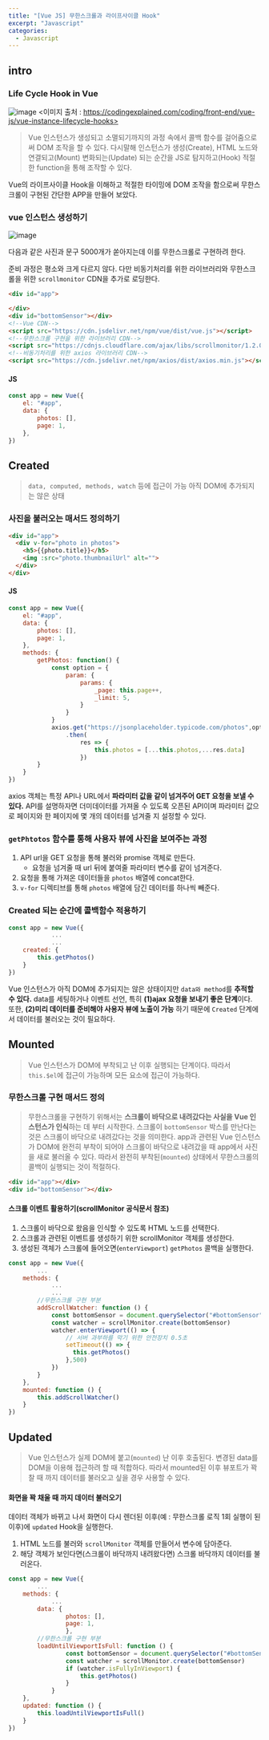 ```yaml
---
title: "[Vue JS] 무한스크롤과 라이프사이클 Hook"
excerpt: "Javascript"
categories:
  - Javascript
---
```


## intro

### Life Cycle Hook in Vue
![image](https://user-images.githubusercontent.com/53211781/82904340-4a182680-9f9d-11ea-8b91-22043d0bd02e.png)
<이미지 출처 : https://codingexplained.com/coding/front-end/vue-js/vue-instance-lifecycle-hooks>

> Vue 인스턴스가 생성되고 소멸되기까지의 과정 속에서 콜백 함수를 걸어줌으로써 DOM 조작을 할 수 있다.
> 다시말해 인스턴스가 생성(Create), HTML 노드와 연결되고(Mount) 변화되는(Update) 되는 순간을 JS로 탐지하고(Hook)
> 적절한 function을 통해 조작할 수 있다. 

Vue의 라이프사이클 Hook을 이해하고 적절한 타이밍에 DOM 조작을 함으로써 무한스크롤이 구현된 간단한 APP을 만들어 보았다. 

### vue 인스턴스 생성하기
![image](https://user-images.githubusercontent.com/53211781/82914027-fcee8180-9fa9-11ea-9df1-cb718d463fe6.png)

다음과 같은 사진과 문구 5000개가 쏟아지는데 이를 무한스크롤로 구현하려 한다. 

준비 과정은 평소와 크게 다르지 않다. 다만 비동기처리를 위한 라이브러리와 무한스크롤을 위한 `scrollmonitor` CDN을 추가로 로딩한다.
```html
<div id="app">

</div>
<div id="bottomSensor"></div>
<!--Vue CDN-->
<script src="https://cdn.jsdelivr.net/npm/vue/dist/vue.js"></script>
<!--무한스크롤 구현을 위한 라이브러리 CDN-->
<script src="https://cdnjs.cloudflare.com/ajax/libs/scrollmonitor/1.2.0/scrollMonitor.js" integrity="sha256-BseZlDlA+yL4qu+Voi82iFa5aaifralQEXIjOjaXgeo=" crossorigin="anonymous"></script>
<!--비동기처리를 위한 axios 라이브러리 CDN-->
<script src="https://cdn.jsdelivr.net/npm/axios/dist/axios.min.js"></script>
```
#### JS
```javascript
const app = new Vue({
    el: "#app",
    data: {
        photos: [],
        page: 1,    
    },
})
```
 
## Created
> `data, computed, methods, watch` 등에 접근이 가능
> 아직 DOM에 추가되지는 않은 상태

### 사진을 불러오는 매서드 정의하기
```html
<div id="app">
  <div v-for="photo in photos">
    <h5>{{photo.title}}</h5>
    <img :src="photo.thumbnailUrl" alt="">
  </div>
</div>
```
#### JS
```javascript
const app = new Vue({
    el: "#app",
    data: {
        photos: [],
        page: 1,    
    },
    methods: {
        getPhotos: function() {
            const option = {
                param: {
                    params: {
                        _page: this.page++,
                        _limit: 5,
                    }
                }
            }
            axios.get("https://jsonplaceholder.typicode.com/photos",options)
                .then(
                    res => {
                        this.photos = [...this.photos,...res.data]
                    })   
        }
    }
})
```
axios 객체는 특정 API나 URL에서 **파라미터 값을 같이 넘겨주어 GET 요청을 보낼 수 있다.** 
API를 설명하자면 더미데이터를 가져올 수 있도록 오픈된 API이며
파라미터 값으로 페이지와 한 페이지에 몇 개의 데이터를 넘겨줄 지 설정할 수 있다.

### `getPhtotos` 함수를 통해 사용자 뷰에 사진을 보여주는 과정
1. API url을 GET 요청을 통해 불러와 promise 객체로 만든다.
    - 요청을 넘겨줄 때 url 뒤에 붙여줄 파라미터 변수를 같이 넘겨준다.
2. 요청을 통해 가져온 데이터들을 `photos` 배열에 concat한다. 
3. `v-for` 디렉티브를 통해 `photos` 배열에 담긴 데이터를 하나씩 빼준다. 

### Created 되는 순간에 콜백함수 적용하기
```javascript
const app = new Vue({
            ...
            ...
    created: {
        this.getPhotos()
    }
})
```
Vue 인스턴스가 아직 DOM에 추가되지는 않은 상태이지만 `data와 method`를 **추적할 수 있다.** 
data를 세팅하거나 이벤트 선언, 특히 **(1)ajax 요청을 보내기 좋은 단계**이다.
또한, **(2)미리 데이터를 준비해야 사용자 뷰에 노출이 가능** 하기 때문에
`Created` 단계에서 데이터를 불러오는 것이 필요하다. 

## Mounted
> Vue 인스턴스가 DOM에 부착되고 난 이후 실행되는 단계이다. 
> 따라서 `this.$el`에 접근이 가능하며 모든 요소에 접근이 가능하다. 

### 무한스크롤 구현 매서드 정의
> 무한스크롤을 구현하기 위해서는 **스크롤이 바닥으로 내려갔다는 사실을 Vue 인스턴스가 인식**하는 데 부터 시작한다.
> 스크롤이 `bottomSensor` 박스를 만난다는 것은 스크롤이 바닥으로 내려갔다는 것을 의미한다. 
> app과 관련된 Vue 인스턴스가 DOM에 완전히 부착이 되어야 스크롤이 바닥으로 내려갔을 때 app에서 사진을 새로 불러올 수 있다. 
> 따라서 완전히 부착된(`mounted`) 상태에서 무한스크롤의 콜백이 실행되는 것이 적절하다. 

```html
<div id="app"></div>
<div id="bottomSensor"></div>
```

#### 스크롤 이벤트 활용하기(scrollMonitor 공식문서 참조)
1. 스크롤이 바닥으로 왔음을 인식할 수 있도록 HTML 노드를 선택한다. 
2. 스크롤과 관련된 이벤트를 생성하기 위한 scrollMonitor 객체를 생성한다.
3. 생성된 객체가 스크롤에 들어오면(`enterViewport`) `getPhotos` 콜백을 실행한다. 
```javascript
const app = new Vue({
        ...
    methods: {
            ...
            ...
        //무한스크롤 구현 부분
        addScrollWatcher: function () {
            const bottomSensor = document.querySelector("#bottomSensor")
            const watcher = scrollMonitor.create(bottomSensor)
            watcher.enterViewport(() => {
                // 서버 과부하를 막기 위한 안전장치 0.5초
                setTimeout(() => {
                  this.getPhotos()
                },500)
            })
        }
    },
    mounted: function () {
        this.addScrollWatcher()
    }
})
```
## Updated
> Vue 인스턴스가 실제 DOM에 붙고(`mounted`) 난 이후 호출된다. 
> 변경된 data를 DOM을 이용해 접근하려 할 때 적합하다. 
> 따라서 mounted된 이후 뷰포트가 꽉 찰 때 까지 데이터를 불러오고 싶을 경우 사용할 수 있다. 

#### 화면을 꽉 채울 때 까지 데이터 불러오기
데이터 객체가 바뀌고 나서 화면이 다시 렌더된 이후(예 : 무한스크롤 로직 1회 실행이 된 이후)에 `updated` Hook을 실행한다.
1. HTML 노드를 불러와 `scrollMonitor` 객체를 만들어서 변수에 담아준다.
2. 해당 객체가 보인다면(스크롤이 바닥까지 내려왔다면) 스크롤 바닥까지 데이터를 불러온다.
```javascript
const app = new Vue({
        ...
    methods: {
            ...
        data: {
                photos: [],
                page: 1,    
                },
        //무한스크롤 구현 부분
        loadUntilViewportIsFull: function () {
                const bottomSensor = document.querySelector("#bottomSensor")
                const watcher = scrollMonitor.create(bottomSensor)
                if (watcher.isFullyInViewport) {
                    this.getPhotos()
                }
            }
    },
    updated: function () {
        this.loadUntilViewportIsFull()
    }
})
